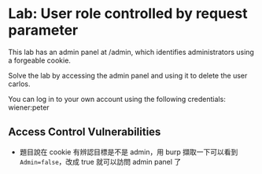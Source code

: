 # Lab: User role controlled by request parameter

This lab has an admin panel at /admin, which identifies administrators using a forgeable cookie.

Solve the lab by accessing the admin panel and using it to delete the user carlos.

You can log in to your own account using the following credentials: wiener:peter

## Access Control Vulnerabilities
* 題目說在 cookie 有辨認目標是不是 admin，用 burp 擷取一下可以看到 `Admin=false`，改成 true 就可以訪問 admin panel 了